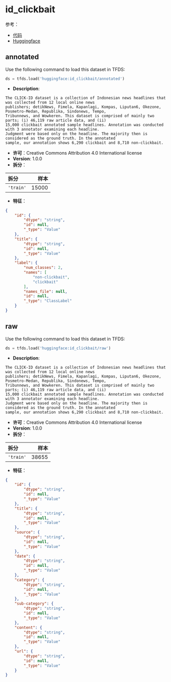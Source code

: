 # id_clickbait

参考：

- [代码](https://github.com/huggingface/datasets/blob/master/datasets/id_clickbait)
- [Huggingface](https://huggingface.co/datasets/id_clickbait)

## annotated

Use the following command to load this dataset in TFDS:

```python
ds = tfds.load('huggingface:id_clickbait/annotated')
```

- **Description**:

```
The CLICK-ID dataset is a collection of Indonesian news headlines that was collected from 12 local online news
publishers; detikNews, Fimela, Kapanlagi, Kompas, Liputan6, Okezone, Posmetro-Medan, Republika, Sindonews, Tempo,
Tribunnews, and Wowkeren. This dataset is comprised of mainly two parts; (i) 46,119 raw article data, and (ii)
15,000 clickbait annotated sample headlines. Annotation was conducted with 3 annotator examining each headline.
Judgment were based only on the headline. The majority then is considered as the ground truth. In the annotated
sample, our annotation shows 6,290 clickbait and 8,710 non-clickbait.
```

- **许可**：Creative Commons Attribution 4.0 International license
- **Version**: 1.0.0
- **拆分**：

拆分 | 样本
:-- | --:
`'train'` | 15000

- **特征**：

```json
{
    "id": {
        "dtype": "string",
        "id": null,
        "_type": "Value"
    },
    "title": {
        "dtype": "string",
        "id": null,
        "_type": "Value"
    },
    "label": {
        "num_classes": 2,
        "names": [
            "non-clickbait",
            "clickbait"
        ],
        "names_file": null,
        "id": null,
        "_type": "ClassLabel"
    }
}
```

## raw

Use the following command to load this dataset in TFDS:

```python
ds = tfds.load('huggingface:id_clickbait/raw')
```

- **Description**:

```
The CLICK-ID dataset is a collection of Indonesian news headlines that was collected from 12 local online news
publishers; detikNews, Fimela, Kapanlagi, Kompas, Liputan6, Okezone, Posmetro-Medan, Republika, Sindonews, Tempo,
Tribunnews, and Wowkeren. This dataset is comprised of mainly two parts; (i) 46,119 raw article data, and (ii)
15,000 clickbait annotated sample headlines. Annotation was conducted with 3 annotator examining each headline.
Judgment were based only on the headline. The majority then is considered as the ground truth. In the annotated
sample, our annotation shows 6,290 clickbait and 8,710 non-clickbait.
```

- **许可**：Creative Commons Attribution 4.0 International license
- **Version**: 1.0.0
- **拆分**：

拆分 | 样本
:-- | --:
`'train'` | 38655

- **特征**：

```json
{
    "id": {
        "dtype": "string",
        "id": null,
        "_type": "Value"
    },
    "title": {
        "dtype": "string",
        "id": null,
        "_type": "Value"
    },
    "source": {
        "dtype": "string",
        "id": null,
        "_type": "Value"
    },
    "date": {
        "dtype": "string",
        "id": null,
        "_type": "Value"
    },
    "category": {
        "dtype": "string",
        "id": null,
        "_type": "Value"
    },
    "sub-category": {
        "dtype": "string",
        "id": null,
        "_type": "Value"
    },
    "content": {
        "dtype": "string",
        "id": null,
        "_type": "Value"
    },
    "url": {
        "dtype": "string",
        "id": null,
        "_type": "Value"
    }
}
```
